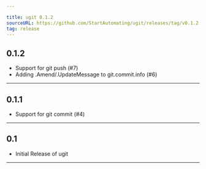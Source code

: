 ```yaml
---

title: ugit 0.1.2
sourceURL: https://github.com/StartAutomating/ugit/releases/tag/v0.1.2
tag: release
---
```

## 0.1.2
* Support for git push (#7)
* Adding .Amend/.UpdateMessage to git.commit.info (#6)
---
## 0.1.1
* Support for git commit (#4)
---
## 0.1
* Initial Release of ugit
---
